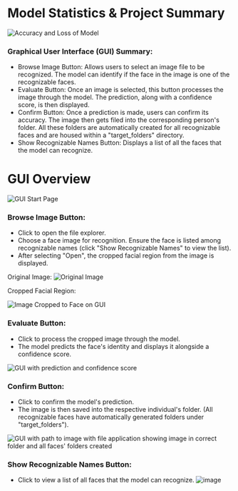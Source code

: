 # Model Statistics & Project Summary
![Accuracy and Loss of Model](https://github.com/kcoats4024/Facial-Detection-and-Recognition/assets/112397460/b453a31c-6590-4f48-b676-032816770375)

### Graphical User Interface (GUI) Summary:

- Browse Image Button: Allows users to select an image file to be recognized. The model can identify if the face in the image is one of the recognizable faces.
- Evaluate Button: Once an image is selected, this button processes the image through the model. The prediction, along with a confidence score, is then displayed.
- Confirm Button: Once a prediction is made, users can confirm its accuracy. The image then gets filed into the corresponding person's folder. All these folders are automatically created for all recognizable faces and are housed within a "target_folders" directory.
- Show Recognizable Names Button: Displays a list of all the faces that the model can recognize.
  
# GUI Overview

![GUI Start Page](https://github.com/kcoats4024/Facial-Detection-and-Recognition/assets/112397460/4412c0f0-4575-45ba-9eef-bf64548d3862)

### Browse Image Button:
- Click to open the file explorer.
- Choose a face image for recognition. Ensure the face is listed among recognizable names (click "Show Recognizable Names" to view the list).
- After selecting "Open", the cropped facial region from the image is displayed.

Original Image:
![Original Image](https://github.com/kcoats4024/Facial-Detection-and-Recognition/assets/112397460/0d02466e-e798-4ddc-bc29-0c9fd0fe1241)

Cropped Facial Region:

![Image Cropped to Face on GUI](https://github.com/kcoats4024/Facial-Detection-and-Recognition/assets/112397460/ea7c5e02-a108-41be-a285-0ac9c0278996)

### Evaluate Button:
- Click to process the cropped image through the model.
- The model predicts the face's identity and displays it alongside a confidence score.
  
![GUI with prediction and confidence score](https://github.com/kcoats4024/Facial-Detection-and-Recognition/assets/112397460/5dc193a2-f71a-4037-b601-60084f101fa5)

### Confirm Button:
- Click to confirm the model's prediction.
- The image is then saved into the respective individual's folder. (All recognizable faces have automatically generated folders under "target_folders").

![GUI with path to image with file application showing image in correct folder and all faces' folders created](https://github.com/kcoats4024/Facial-Detection-and-Recognition/assets/112397460/a1b82b82-3feb-40f7-8b01-9cf2a0af1d1f)

### Show Recognizable Names Button:
- Click to view a list of all faces that the model can recognize.
![image](https://github.com/kcoats4024/Facial-Detection-and-Recognition/assets/112397460/b48d44dc-c7eb-4289-84d7-560aa9a4a270)
